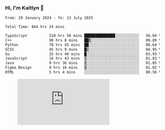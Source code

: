 ### Hi, I'm Kaitlyn 👋
<!--START_SECTION:waka-->

```txt
From: 29 January 2024 - To: 13 July 2025

Total Time: 844 hrs 24 mins

TypeScript          510 hrs 58 mins ██████████████░░░░░░░░░░░   56.04 %
C++                 90 hrs 8 mins   ██▒░░░░░░░░░░░░░░░░░░░░░░   09.89 %
Python              78 hrs 45 mins  ██░░░░░░░░░░░░░░░░░░░░░░░   08.64 %
SCSS                45 hrs 9 mins   █▒░░░░░░░░░░░░░░░░░░░░░░░   04.95 %
Go                  35 hrs 48 mins  █░░░░░░░░░░░░░░░░░░░░░░░░   03.93 %
JavaScript          16 hrs 43 mins  ▒░░░░░░░░░░░░░░░░░░░░░░░░   01.83 %
Java                9 hrs 36 mins   ▒░░░░░░░░░░░░░░░░░░░░░░░░   01.05 %
Figma Design        9 hrs 16 mins   ▒░░░░░░░░░░░░░░░░░░░░░░░░   01.02 %
HTML                5 hrs 4 mins    ░░░░░░░░░░░░░░░░░░░░░░░░░   00.56 %
```

<!--END_SECTION:waka-->

<figure><embed src="https://wakatime.com/share/@018d58bc-3d22-46c9-b2d7-4ed36fb8172d/243b5d9b-77cd-4133-89ff-dcc8f225fa18.svg"></embed></figure>
